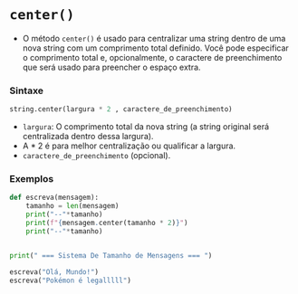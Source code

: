 # `center()`

- O método `center()` é usado para centralizar uma string dentro de uma nova string com um comprimento total definido. Você pode especificar o comprimento total e, opcionalmente, o caractere de preenchimento que será usado para preencher o espaço extra.

### Sintaxe

```python
string.center(largura * 2 , caractere_de_preenchimento)
```

- `largura`: O comprimento total da nova string (a string original será centralizada dentro dessa largura).
- A * 2 é para melhor centralização ou  qualificar a largura.
- `caractere_de_preenchimento` (opcional).

### Exemplos

```py
def escreva(mensagem):
    tamanho = len(mensagem)
    print("--"*tamanho)
    print(f"{mensagem.center(tamanho * 2)}")
    print("--"*tamanho)


print(" === Sistema De Tamanho de Mensagens === ")

escreva("Olá, Mundo!")
escreva("Pokémon é legalllll")
```
